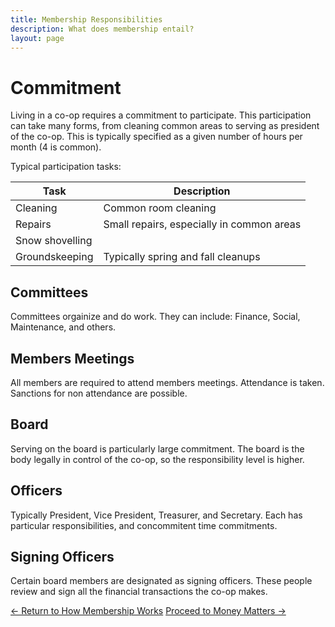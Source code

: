 ```yaml
---
title: Membership Responsibilities
description: What does membership entail?
layout: page
---
```


# Commitment

Living in a co-op requires a commitment to participate. This participation can take many forms, from cleaning common areas to serving as president of the co-op. This is typically specified as a given number of hours per month (4 is common).

Typical participation tasks:

| Task            | Description                               |
| --------------- | ----------------------------------------- |
| Cleaning        | Common room cleaning                      |
| Repairs         | Small repairs, especially in common areas |
| Snow shovelling |                                           |
| Groundskeeping  | Typically spring and fall cleanups        |

## Committees

Committees orgainize and do work. They can include: Finance, Social, Maintenance, and others.

## Members Meetings

All members are required to attend members meetings. Attendance is taken. Sanctions for non attendance are possible.

## Board

Serving on the board is particularly large commitment. The board is the body legally in control of the co-op, so the responsibility level is higher.

## Officers

Typically President, Vice President, Treasurer, and Secretary. Each has particular responsibilities, and concommitent time commitments.

## Signing Officers

Certain board members are designated as signing officers. These people review and sign all the financial transactions the co-op makes.

<footer>
<div role="group">
  <a class="secondary" role="button" href="/membership/how-membership-works">← Return to How Membership Works</a>
  <a class="secondary" role="button" href="/membership/money-matters">Proceed to Money Matters →</a>
</div>
</footer>
